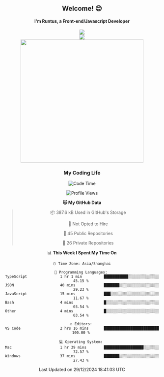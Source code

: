 

<div align="center">
    <div>    
        <h2>Welcome! 😊</h2>
        <h4> I'm Runtus, a Front-end/Javascript Developer</h4>
        <a href="https://github.com/antvis/g2">
            <img src="https://img.shields.io/endpoint?url=https://awards.antv.vision/runtus-g2-contributor.json" />
        </a>
    </div>
    <img style="width=100%" src="https://github.com/user-attachments/assets/96bbb592-d82f-4a25-bfe7-39362c279943"> </img>
</div>


<div align="center">
<img src="https://github-readme-stats.vercel.app/api?username=Runtus&show_icons=true&theme=tokyonight" width=400 />
</div>

<div align="center">
<h3>My Coding Life</h3>

<!--START_SECTION:waka-->
![Code Time](http://img.shields.io/badge/Code%20Time-372%20hrs%204%20mins-blue)

![Profile Views](http://img.shields.io/badge/Profile%20Views-20-blue)

**🐱 My GitHub Data** 

> 📦 387.6 kB Used in GitHub's Storage 
 > 
> 🚫 Not Opted to Hire
 > 
> 📜 45 Public Repositories 
 > 
> 🔑 26 Private Repositories 
 > 
📊 **This Week I Spent My Time On** 

```text
🕑︎ Time Zone: Asia/Shanghai

💬 Programming Languages: 
TypeScript               1 hr 1 min          ███████████░░░░░░░░░░░░░░   45.15 % 
JSON                     40 mins             ███████░░░░░░░░░░░░░░░░░░   29.23 % 
JavaScript               15 mins             ███░░░░░░░░░░░░░░░░░░░░░░   11.67 % 
Bash                     4 mins              █░░░░░░░░░░░░░░░░░░░░░░░░   03.54 % 
Other                    4 mins              █░░░░░░░░░░░░░░░░░░░░░░░░   03.54 % 

🔥 Editors: 
VS Code                  2 hrs 16 mins       █████████████████████████   100.00 % 

💻 Operating System: 
Mac                      1 hr 39 mins        ██████████████████░░░░░░░   72.57 % 
Windows                  37 mins             ███████░░░░░░░░░░░░░░░░░░   27.43 % 
```


 Last Updated on 29/12/2024 18:41:03 UTC
<!--END_SECTION:waka-->
</div>
